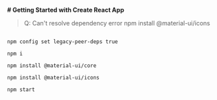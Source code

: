 **# Getting Started with Create React App**

> Q: Can't resolve dependency error npm install @material-ui/icons 

```shell

npm config set legacy-peer-deps true

npm i

npm install @material-ui/core

npm install @material-ui/icons

npm start

```
